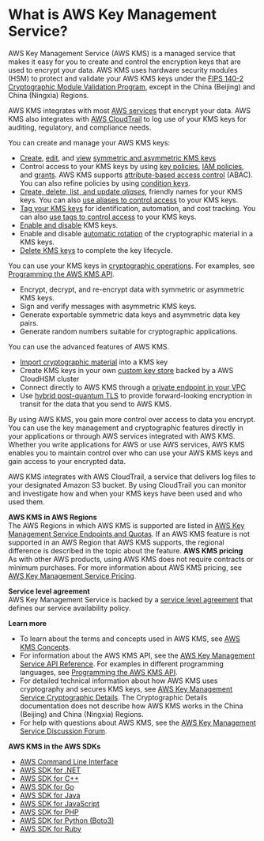 # What is AWS Key Management Service?<a name="overview"></a>

AWS Key Management Service \(AWS KMS\) is a managed service that makes it easy for you to create and control the encryption keys that are used to encrypt your data\. AWS KMS uses hardware security modules \(HSM\) to protect and validate your AWS KMS keys under the [FIPS 140\-2 Cryptographic Module Validation Program](https://csrc.nist.gov/projects/cryptographic-module-validation-program/Certificate/3139), except in the China \(Beijing\) and China \(Ningxia\) Regions\. 

AWS KMS integrates with most [AWS services](https://aws.amazon.com/kms/features/#AWS_Service_Integration) that encrypt your data\. AWS KMS also integrates with [AWS CloudTrail](https://docs.aws.amazon.com/awscloudtrail/latest/userguide/) to log use of your KMS keys for auditing, regulatory, and compliance needs\.

You can create and manage your AWS KMS keys:
+ [Create](create-keys.md), [edit](editing-keys.md), and [view](viewing-keys.md) [symmetric and asymmetric KMS keys](symmetric-asymmetric.md)
+ Control access to your KMS keys by using [key policies](key-policies.md), [IAM policies](iam-policies.md), and [grants](grants.md)\. AWS KMS supports [attribute\-based access control](abac.md) \(ABAC\)\. You can also refine policies by using [condition keys](policy-conditions.md)\. 
+ [Create, delete, list, and update *aliases*](kms-alias.md), friendly names for your KMS keys\. You can also [use aliases to control access](alias-authorization.md) to your KMS keys\.
+ [Tag your KMS keys](tagging-keys.md) for identification, automation, and cost tracking\. You can also [use tags to control access](tag-authorization.md) to your KMS keys\.
+ [Enable and disable](enabling-keys.md) KMS keys\.
+ Enable and disable [automatic rotation](rotate-keys.md) of the cryptographic material in a KMS keys\.
+ [Delete KMS keys](deleting-keys.md) to complete the key lifecycle\.

You can use your KMS keys in [cryptographic operations](concepts.md#cryptographic-operations)\. For examples, see [Programming the AWS KMS API](programming-top.md)\.
+ Encrypt, decrypt, and re\-encrypt data with symmetric or asymmetric KMS keys\.
+ Sign and verify messages with asymmetric KMS keys\.
+ Generate exportable symmetric data keys and asymmetric data key pairs\.
+ Generate random numbers suitable for cryptographic applications\.

You can use the advanced features of AWS KMS\.
+ [Import cryptographic material](importing-keys.md) into a KMS key
+ Create KMS keys in your own [custom key store](custom-key-store-overview.md) backed by a AWS CloudHSM cluster
+ Connect directly to AWS KMS through a [private endpoint in your VPC](kms-vpc-endpoint.md)
+ Use [hybrid post\-quantum TLS](pqtls.md) to provide forward\-looking encryption in transit for the data that you send to AWS KMS\.

By using AWS KMS, you gain more control over access to data you encrypt\. You can use the key management and cryptographic features directly in your applications or through AWS services integrated with AWS KMS\. Whether you write applications for AWS or use AWS services, AWS KMS enables you to maintain control over who can use your AWS KMS keys and gain access to your encrypted data\.

AWS KMS integrates with AWS CloudTrail, a service that delivers log files to your designated Amazon S3 bucket\. By using CloudTrail you can monitor and investigate how and when your KMS keys have been used and who used them\.

**AWS KMS in AWS Regions**  
The AWS Regions in which AWS KMS is supported are listed in [AWS Key Management Service Endpoints and Quotas](https://docs.aws.amazon.com/general/latest/gr/kms.html)\. If an AWS KMS feature is not supported in an AWS Region that AWS KMS supports, the regional difference is described in the topic about the feature\. 
<a name="pricing"></a>
**AWS KMS pricing**  
As with other AWS products, using AWS KMS does not require contracts or minimum purchases\. For more information about AWS KMS pricing, see [AWS Key Management Service Pricing](https://aws.amazon.com/kms/pricing/)\.

**Service level agreement**  
AWS Key Management Service is backed by a [service level agreement](https://aws.amazon.com/kms/sla/) that defines our service availability policy\.

**Learn more**
+ To learn about the terms and concepts used in AWS KMS, see [AWS KMS Concepts](concepts.md)\.
+ For information about the AWS KMS API, see the [AWS Key Management Service API Reference](https://docs.aws.amazon.com/kms/latest/APIReference/)\. For examples in different programming languages, see [Programming the AWS KMS API](programming-top.md)\.
+ For detailed technical information about how AWS KMS uses cryptography and secures KMS keys, see [AWS Key Management Service Cryptographic Details](https://docs.aws.amazon.com/kms/latest/cryptographic-details/)\. The Cryptographic Details documentation does not describe how AWS KMS works in the China \(Beijing\) and China \(Ningxia\) Regions\.
+ For help with questions about AWS KMS, see the [AWS Key Management Service Discussion Forum](https://forums.aws.amazon.com/forum.jspa?forumID=182)\.

**AWS KMS in the AWS SDKs**
+ [AWS Command Line Interface](https://docs.aws.amazon.com/cli/latest/reference/kms/index.html)
+ [AWS SDK for \.NET](https://docs.aws.amazon.com/sdkfornet/v3/apidocs/items/KeyManagementService/NKeyManagementServiceModel.html)
+ [AWS SDK for C\+\+](https://sdk.amazonaws.com/cpp/api/LATEST/class_aws_1_1_k_m_s_1_1_k_m_s_client.html)
+ [AWS SDK for Go](https://docs.aws.amazon.com/sdk-for-go/api/service/kms/)
+ [AWS SDK for Java](https://docs.aws.amazon.com/sdk-for-java/latest/reference/com/amazonaws/services/kms/model/package-summary.html)
+ [AWS SDK for JavaScript](https://docs.aws.amazon.com/AWSJavaScriptSDK/latest/AWS/KMS.html)
+ [AWS SDK for PHP](https://docs.aws.amazon.com/aws-sdk-php/v3/api/api-kms-2014-11-01.html)
+ [AWS SDK for Python \(Boto3\)](https://boto3.amazonaws.com/v1/documentation/api/latest/reference/services/kms.html)
+ [AWS SDK for Ruby](https://docs.aws.amazon.com/sdk-for-ruby/v3/api/Aws/KMS/Client.html)